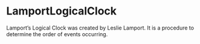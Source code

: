# LamportLogicalClock
Lamport’s Logical Clock was created by Leslie Lamport. It is a procedure to determine the order of events occurring. 
